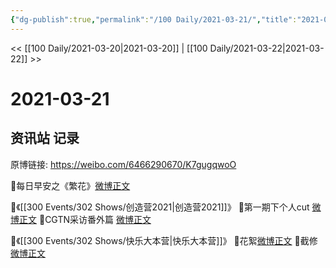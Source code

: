 ```yaml
---
{"dg-publish":true,"permalink":"/100 Daily/2021-03-21/","title":"2021-03-21","created":"2023-04-09T15:06:22.023+08:00","updated":"2023-04-09T15:06:38.344+08:00"}
---
```



<< [[100 Daily/2021-03-20\|2021-03-20]] | [[100 Daily/2021-03-22\|2021-03-22]] >>

# 2021-03-21

## 资讯站 记录

原博链接: https://weibo.com/6466290670/K7gugqwoO

🌄每日早安之《繁花》[微博正文](https://m.weibo.cn/6466290670/4617111626842360)

🌟《[[300 Events/302 Shows/创造营2021\|创造营2021]]》
🌿第一期下个人cut [微博正文](https://m.weibo.cn/6466290670/4617152533368550)
🌿CGTN采访番外篇 [微博正文](https://m.weibo.cn/6466290670/4617237060651324)

🌟《[[300 Events/302 Shows/快乐大本营\|快乐大本营]]》
🌿花絮[微博正文](https://m.weibo.cn/6466290670/4617199141257774)
🌿截修[微博正文](https://m.weibo.cn/6466290670/4617308653751746)
